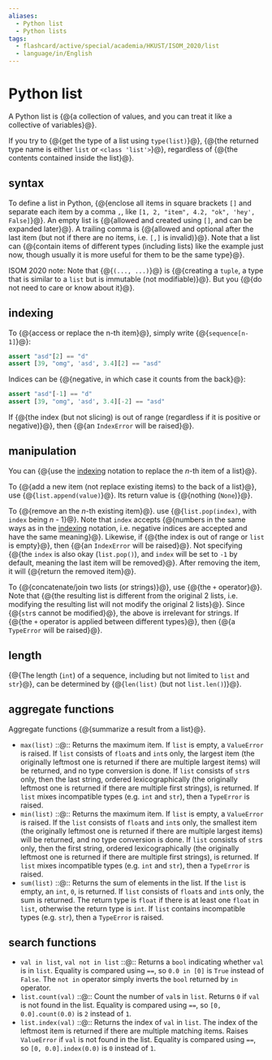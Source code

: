 ```yaml
---
aliases:
  - Python list
  - Python lists
tags:
  - flashcard/active/special/academia/HKUST/ISOM_2020/list
  - language/in/English
---
```


# Python list

A Python list is {@{a collection of values, and you can treat it like a collective of variables}@}.

If you try to {@{get the type of a list using `type(list)`}@}, {@{the returned type name is either `list` or `<class 'list'>`}@}, regardless of {@{the contents contained inside the list}@}.

## syntax

To define a list in Python, {@{enclose all items in square brackets `[]` and separate each item by a comma `,`, like `[1, 2, "item", 4.2, "ok", 'hey', False]`}@}. An empty list is {@{allowed and created using `[]`, and can be expanded later}@}. A trailing comma is {@{allowed and optional after the last item (but not if there are no items, i.e. `[,]` is invalid)}@}. Note that a list can {@{contain items of different types (including lists) like the example just now, though usually it is more useful for them to be the same type}@}.

ISOM 2020 note: Note that {@{`(..., ...)`}@} is {@{creating a `tuple`, a type that is similar to a `list` but is immutable (not modifiable)}@}. But you {@{do not need to care or know about it}@}.

## indexing

To {@{access or replace the n-th item}@}, simply write {@{`sequence[n-1]`}@}:

```Python
assert "asd"[2] == "d"
assert [39, "omg", 'asd', 3.4][2] == "asd"
```

Indices can be {@{negative, in which case it counts from the back}@}:

```Python
assert "asd"[-1] == "d"
assert [39, "omg", 'asd', 3.4][-2] == "asd"
```

If {@{the index (but not slicing) is out of range (regardless if it is positive or negative)}@}, then {@{an `IndexError` will be raised}@}.

## manipulation

You can {@{use the [indexing](#indexing) notation to replace the _n_-th item of a list}@}.

To {@{add a new item (not replace existing items) to the back of a list}@}, use {@{`list.append(value)`}@}. Its return value is {@{nothing (`None`)}@}.

To {@{remove an the _n_-th existing item}@}. use {@{`list.pop(index)`, with `index` being _n_ - 1}@}. Note that `index` accepts {@{numbers in the same ways as in the [indexing](#indexing) notation, i.e. negative indices are accepted and have the same meaning}@}. Likewise, if {@{the index is out of range or `list` is empty}@}, then {@{an `IndexError` will be raised}@}. Not specifying {@{the `index` is also okay (`list.pop()`), and `index` will be set to `-1` by default, meaning the last item will be removed}@}. After removing the item, it will {@{return the removed item}@}.

To {@{concatenate/join two lists (or strings)}@}, use {@{the `+` operator}@}. Note that {@{the resulting list is different from the original 2 lists, i.e. modifying the resulting list will not modify the original 2 lists}@}. Since {@{`str`s cannot be modified}@}, the above is irrelevant for strings. If {@{the `+` operator is applied between different types}@}, then {@{a `TypeError` will be raised}@}.

## length

{@{The length (`int`) of a sequence, including but not limited to `list` and `str`}@}, can be determined by {@{`len(list)` (but not `list.len()`)}@}.

## aggregate functions

Aggregate functions {@{summarize a result from a list}@}.

- `max(list)` ::@:: Returns the maximum item. If `list` is empty, a `ValueError` is raised. If `list` consists of `float`s and `int`s only, the largest item (the originally leftmost one is returned if there are multiple largest items) will be returned, and no type conversion is done. If `list` consists of `str`s only, then the last string, ordered lexicographically (the originally leftmost one is returned if there are multiple first strings), is returned. If `list` mixes incompatible types (e.g. `int` and `str`), then a `TypeError` is raised.
- `min(list)` ::@:: Returns the maximum item. If `list` is empty, a `ValueError` is raised. If the `list` consists of `float`s and `int`s only, the smallest item (the originally leftmost one is returned if there are multiple largest items) will be returned, and no type conversion is done. If `list` consists of `str`s only, then the first string, ordered lexicographically (the originally leftmost one is returned if there are multiple first strings), is returned. If `list` mixes incompatible types (e.g. `int` and `str`), then a `TypeError` is raised.
- `sum(list)` ::@:: Returns the sum of elements in the list. If the `list` is empty, an `int`, `0`, is returned. If `list` consists of `float`s and `int`s only, the sum is returned. The return type is `float` if there is at least one `float` in `list`, otherwise the return type is `int`. If `list` contains incompatible types (e.g. `str`), then a `TypeError` is raised.

## search functions

- `val in list`, `val not in list` ::@:: Returns a `bool` indicating whether `val` is in `list`. Equality is compared using `==`, so `0.0 in [0]` is `True` instead of `False`. The `not in` operator simply inverts the `bool` returned by `in` operator.
- `list.count(val)` ::@:: Count the number of `val`s in `list`. Returns `0` if `val` is not found in the list. Equality is compared using `==`, so `[0, 0.0].count(0.0)` is `2` instead of `1`.
- `list.index(val)` ::@:: Returns the index of `val` in `list`. The index of the leftmost item is returned if there are multiple matching items. Raises `ValueError` if `val` is not found in the list. Equality is compared using `==`, so `[0, 0.0].index(0.0)` is `0` instead of `1`.
